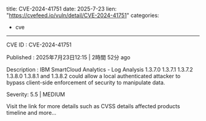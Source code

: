  
title: CVE-2024-41751
date: 2025-7-23
lien: "https://cvefeed.io/vuln/detail/CVE-2024-41751"
categories:
  - cve
---

CVE ID : CVE-2024-41751

Published :  2025年7月23日12:15 | 2時間
52分 ago

Description : IBM SmartCloud Analytics - Log Analysis 1.3.7.0
1.3.7.1
1.3.7.2
1.3.8.0
1.3.8.1
and 1.3.8.2 could allow a local
authenticated attacker to bypass client-side enforcement of security to manipulate data.

Severity: 5.5 | MEDIUM

Visit the link for more details
such as CVSS details
affected products
timeline
and more...
